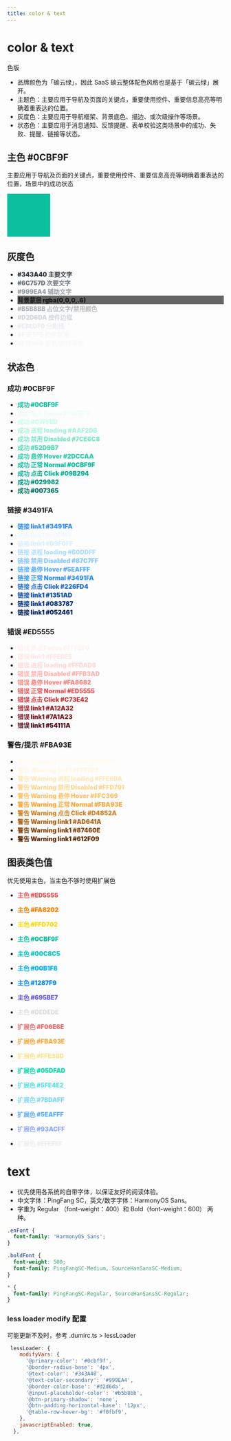 ```yaml
---
title: color & text
---
```


# color & text

色版

- 品牌颜色为「碳云绿」，因此 SaaS 碳云整体配色风格也是基于「碳云绿」展开。
- 主题色：主要应用于导航及页面的关键点，重要使用控件、重要信息高亮等明确着重表达的位置。
- 灰度色：主要应用于导航框架、背景底色、描边、或次级操作等场景。
- 状态色：主要应用于消息通知、反馈提醒、表单校验这类场景中的成功、失败、提醒、链接等状态。

## 主色 #0CBF9F

主要应用于导航及页面的关键点，重要使用控件、重要信息高亮等明确着重表达的位置，场景中的成功状态

<div style=" width: 100px; height: 100px; background-color: #0CBF9F" ></div>

## 灰度色

- <font color="#343A40" style="font-weight: 900;"> #343A40 主要文字</font>
- <font color="#6C757D" style="font-weight: 900;"> #6C757D 次要文字</font>
- <font color="#999EA4" style="font-weight: 900;"> #999EA4 辅助文字</font>
- <div  style="font-weight: 900;background-color: rgba(0,0,0,.6);  height: 20px">背景蒙层  rgba(0,0,0,.6)</div>
- <font color="#B5B8BB" style="font-weight: 900;"> #B5B8BB 占位文字/禁用颜色</font>
- <font color="#D2D6DA" style="font-weight: 900;"> #D2D6DA 控件边框</font>
- <font color="#EBEDF0" style="font-weight: 900;"> #EBEDF0 分割线</font>
- <font color="#F5F5F5" style="font-weight: 900;"> #F5F5F5 控件禁用</font>
- <font color="#F7F8F9" style="font-weight: 900;"> #F7F8F9 背景/控件悬停</font>

## 状态色

### 成功 #0CBF9F

- <font color="#0CBF9F" style="font-weight: 900;"> 成功 #0CBF9F</font>
- <font color="#F0FBF9" style="font-weight: 900;"> 成功 焦点 Focus #F0FBF9</font>
- <font color="#C7FFED" style="font-weight: 900;"> 成功 #C7FFED</font>
- <font color="#AAF2DB" style="font-weight: 900;"> 成功 进程 loading #AAF2DB</font>
- <font color="#7CE6C8" style="font-weight: 900;"> 成功 禁用 Disabled #7CE6C8</font>
- <font color="#52D9B7" style="font-weight: 900;"> 成功 #52D9B7</font>
- <font color="#2DCCAA" style="font-weight: 900;"> 成功 悬停 Hover #2DCCAA</font>
- <font color="#0CBF9F" style="font-weight: 900;"> 成功 正常 Normal #0CBF9F</font>
- <font color="#09B294" style="font-weight: 900;"> 成功 点击 Click #09B294</font>
- <font color="#029982" style="font-weight: 900;"> 成功 #029982</font>
- <font color="#007365" style="font-weight: 900;"> 成功 #007365</font>

### 链接 #3491FA

- <font color="#3491FA" style="font-weight: 900;"> 链接 link1 #3491FA</font>
- <font color="#F0F9FF" style="font-weight: 900;"> 链接 link1 #F0F9FF</font>
- <font color="#D9F0FF" style="font-weight: 900;"> 链接 link1 #D9F0FF</font>
- <font color="#B0DDFF" style="font-weight: 900;"> 链接 进程 loading #B0DDFF</font>
- <font color="#87C7FF" style="font-weight: 900;"> 链接 禁用 Disabled #87C7FF</font>
- <font color="#5EAFFF" style="font-weight: 900;"> 链接 悬停 Hover #5EAFFF</font>
- <font color="#3491FA" style="font-weight: 900;"> 链接 正常 Normal #3491FA</font>
- <font color="#226FD4" style="font-weight: 900;"> 链接 点击 Click #226FD4</font>
- <font color="#1351AD" style="font-weight: 900;"> 链接 link1 #1351AD</font>
- <font color="#083787" style="font-weight: 900;"> 链接 link1 #083787</font>
- <font color="#052461" style="font-weight: 900;"> 链接 link1 #052461</font>

### 错误 #ED5555

- <font color="#FFF2F0" style="font-weight: 900;"> 错误 焦点 Focus #FFF2F0</font>
- <font color="#FFE8E5" style="font-weight: 900;"> 错误 link1 #FFE8E5</font>
- <font color="#FFDAD6" style="font-weight: 900;"> 错误 进程 loading #FFDAD6</font>
- <font color="#FFB3AD" style="font-weight: 900;"> 错误 禁用 Disabled #FFB3AD</font>
- <font color="#FA8682" style="font-weight: 900;"> 错误 悬停 Hover #FA8682</font>
- <font color="#ED5555" style="font-weight: 900;"> 错误 正常 Normal #ED5555</font>
- <font color="#C73E42" style="font-weight: 900;"> 错误 点击 Click #C73E42</font>
- <font color="#A12A32" style="font-weight: 900;"> 错误 link1 #A12A32</font>
- <font color="#7A1A23" style="font-weight: 900;"> 错误 link1 #7A1A23</font>
- <font color="#54111A" style="font-weight: 900;"> 错误 link1 #54111A</font>

### 警告/提示 #FBA93E

- <font color="#FFFBF0" style="font-weight: 900;"> 警告 Warning 焦点 Focus #FFFBF0</font>
- <font color="#FFF7E3" style="font-weight: 900;"> 警告 Warning link1 #FFF7E3</font>
- <font color="#FFE8BA" style="font-weight: 900;"> 警告 Warning 进程 loading #FFE8BA</font>
- <font color="#FFD791" style="font-weight: 900;"> 警告 Warning 禁用 Disabled #FFD791</font>
- <font color="#FFC369" style="font-weight: 900;"> 警告 Warning 悬停 Hover #FFC369</font>
- <font color="#FBA93E" style="font-weight: 900;"> 警告 Warning 正常 Normal #FBA93E</font>
- <font color="#D4852A" style="font-weight: 900;"> 警告 Warning 点击 Click #D4852A</font>
- <font color="#AD641A" style="font-weight: 900;"> 警告 Warning link1 #AD641A</font>
- <font color="#87460E" style="font-weight: 900;"> 警告 Warning link1 #87460E</font>
- <font color="#612F09" style="font-weight: 900;"> 警告 Warning link1 #612F09</font>

## 图表类色值

优先使用主色，当主色不够时使用扩展色

- <font color="#ED5555" style="font-weight: 900;">主色 #ED5555 </font>
- <font color="#FA8202" style="font-weight: 900;">主色 #FA8202 </font>
- <font color="#FFD702" style="font-weight: 900;">主色 #FFD702 </font>
- <font color="#0CBF9F" style="font-weight: 900;">主色 #0CBF9F </font>
- <font color="#00C8C5" style="font-weight: 900;">主色 #00C8C5 </font>
- <font color="#00B1F8" style="font-weight: 900;">主色 #00B1F8 </font>
- <font color="#1287F9" style="font-weight: 900;">主色 #1287F9 </font>
- <font color="#695BE7" style="font-weight: 900;">主色 #695BE7 </font>
- <font color="#DEDEDE" style="font-weight: 900;">主色 #DEDEDE </font>

- <font color="#F06E6E" style="font-weight: 900;">扩展色 #F06E6E</font>
- <font color="#FBA93E" style="font-weight: 900;">扩展色 #FBA93E</font>
- <font color="#FFE38D" style="font-weight: 900;">扩展色 #FFE38D</font>
- <font color="#05DFAD" style="font-weight: 900;">扩展色 #05DFAD</font>
- <font color="#5FE4E2" style="font-weight: 900;">扩展色 #5FE4E2</font>
- <font color="#7BDAFF" style="font-weight: 900;">扩展色 #7BDAFF</font>
- <font color="#5EAFFF" style="font-weight: 900;">扩展色 #5EAFFF</font>
- <font color="#93ACFF" style="font-weight: 900;">扩展色 #93ACFF</font>
- <font color="#EFEFEF" style="font-weight: 900;">扩展色 #EFEFEF</font>

# text

- 优先使用各系统的自带字体，以保证友好的阅读体验。
- 中文字体：PingFang SC，英文/数字字体：HarmonyOS Sans。
- 字重为 Regular （font-weight：400）和 Bold（font-weight：600） 两种。

```css
.enFont {
  font-family: 'HarmonyOS_Sans';
}

.boldFont {
  font-weight: 500;
  font-family: PingFangSC-Medium, SourceHanSansSC-Medium;
}

* {
  font-family: PingFangSC-Regular, SourceHanSansSC-Regular;
}
```

### less loader modify 配置

可能更新不及时，参考 .dumirc.ts > lessLoader

```js
 lessLoader: {
    modifyVars: {
      '@primary-color': '#0cbf9f',
      '@border-radius-base': '4px',
      '@text-color': '#343A40',
      '@text-color-secondary': '#999EA4',
      '@border-color-base': '#d2d6da',
      '@input-placeholder-color': '#b5b8bb',
      '@btn-primary-shadow': 'none',
      '@btn-padding-horizontal-base': '12px',
      '@table-row-hover-bg': '#f0fbf9',
    },
    javascriptEnabled: true,
  },
```
